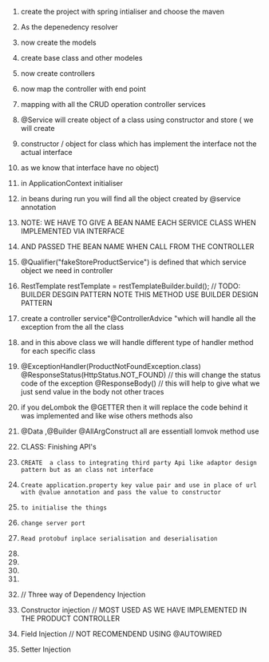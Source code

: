 1. create the project with spring intialiser and choose the maven
2. As the depenedency resolver
3. now create the models
4. create base class and other modeles
5. now create controllers
6. now map the controller with end point
7. mapping with all the CRUD operation controller services
8. @Service will create object of a class using constructor and store ( we will create 
9. constructor / object for class which has implement the interface not the actual interface
10. as we know that interface have no object)
9. in ApplicationContext initialiser
10. in beans during run you will find all the object created by @service annotation
11. NOTE: WE HAVE TO GIVE A BEAN NAME EACH SERVICE CLASS WHEN IMPLEMENTED VIA INTERFACE
12. AND PASSED THE BEAN NAME WHEN CALL FROM THE CONTROLLER
13. @Qualifier("fakeStoreProductService") is defined that which service object we need in controller
14.    RestTemplate restTemplate = restTemplateBuilder.build(); // TODO: BUILDER DESGIN PATTERN NOTE   THIS METHOD USE BUILDER DESIGN PATTERN
15. create a controller service"@ControllerAdvice "which will handle all the exception from the all the class
16. and in this above class we will handle different type of handler method for each specific class
17.  @ExceptionHandler(ProductNotFoundException.class)
     @ResponseStatus(HttpStatus.NOT_FOUND) // this will change the status code of the exception
     @ResponseBody() // this will help to give what we just send value in the body not other traces

18. if you deLombok the @GETTER then it will replace the code behind it was implemented  and like wise others methods also
19. @Data ,@Builder @AllArgConstruct all are essentiall lomvok method use
20. CLASS: Finishing API's
21.     CREATE  a class to integrating third party Api like adaptor design pattern but as an class not interface
22.     Create application.property key value pair and use in place of url with @value annotation and pass the value to constructor
23.     to initialise the things 
24.     change server port 
25.     Read protobuf inplace serialisation and deserialisation
21.      
20. 
21. 
22. 
23. // Three way of Dependency Injection
1. Constructor injection // MOST USED AS WE HAVE IMPLEMENTED IN THE PRODUCT CONTROLLER
2. Field Injection  // NOT RECOMENDEND USING @AUTOWIRED
3. Setter Injection